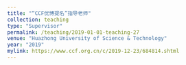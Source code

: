 ```yaml
---
title: "“CCF优博提名”指导老师"
collection: teaching
type: "Supervisor"
permalink: /teaching/2019-01-01-teaching-27
venue: "Huazhong University of Science & Technology"
year: "2019"
mylink: https://www.ccf.org.cn/c/2019-12-23/684814.shtml
---
```

